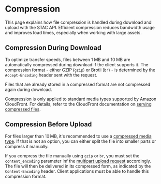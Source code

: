 # Compression

This page explains how file compression is handled during download and upload with the STAC API.
Efficient compression reduces bandwidth usage and improves load times, especially when working with large assets.

## Compression During Download

To optimize transfer speeds, files between 1 MB and 10 MB are automatically compressed during download if the client supports it.
The compression format - either GZIP (`gzip`) or Brotli (`br`) - is determined by the `Accept-Encoding` header sent with the request.

Files that are already stored in a compressed format are not compressed again during download.

Compression is only applied to standard media types supported by Amazon CloudFront.
For details, refer to the CloudFront documentation on [serving compressed files](https://docs.aws.amazon.com/AmazonCloudFront/latest/DeveloperGuide/ServingCompressedFiles.html#compressed-content-cloudfront-file-types).

## Compression Before Upload

For files larger than 10 MB, it's recommended to use a [compressed media type](/docs/stac-api/supported-media).
If that is not an option, you can either split the file into smaller parts or compress it manually.

If you compress the file manually using `gzip` or `br`, you must set the `content_encoding` parameter inf the [multipart upload request](https://data.geo.admin.ch/api/stac/static/spec/v1/apitransactional.html#tag/Asset-Upload-Management/operation/createAssetUpload) accordingly.
The file will then be delivered in its compressed form, as indicated by the `Content-Encoding` header.
Client applications must be able to handle this compression format.
